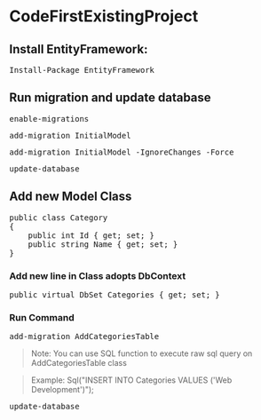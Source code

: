 # CodeFirstExistingProject

## Install EntityFramework: 
<pre>
Install-Package EntityFramework
</pre>

## Run migration and update database
<pre>
enable-migrations
</pre>
<pre>
add-migration InitialModel
</pre>
<pre>
add-migration InitialModel -IgnoreChanges -Force
</pre>
<pre>
update-database
</pre>

## Add new Model Class
<pre>
public class Category
{
    public int Id { get; set; }
    public string Name { get; set; }
}
</pre>

### Add new line in Class adopts DbContext
<pre>
public virtual DbSet<Category> Categories { get; set; }
</pre>

### Run Command
<pre>
add-migration AddCategoriesTable
</pre>
> Note: You can use SQL function to execute raw sql query on AddCategoriesTable class

> Example: Sql("INSERT INTO Categories VALUES ('Web Development')");
<pre>
update-database
</pre>
